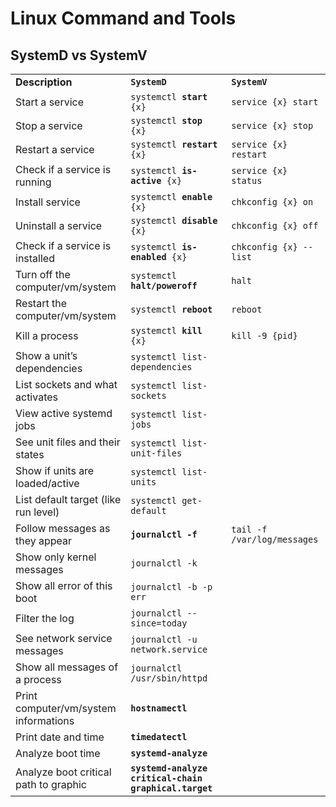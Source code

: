 # Linux Command and Tools

## SystemD vs SystemV

<table>
  <tr>
   <td><strong>Description</strong>
   </td>
   <td><strong><code>SystemD</code></strong>
   </td>
   <td><strong><code>SystemV</code></strong>
   </td>
  </tr>
  <tr>
   <td>Start a service
   </td>
   <td><code>systemctl <strong>start</strong> {x}</code>
   </td>
   <td><code>service {x} start</code>
   </td>
  </tr>
  <tr>
   <td>Stop a service
   </td>
   <td><code>systemctl <strong>stop</strong> {x}</code>
   </td>
   <td><code>service {x} stop</code>
   </td>
  </tr>
  <tr>
   <td>Restart a service
   </td>
   <td><code>systemctl <strong>restart</strong> {x}</code>
   </td>
   <td><code>service {x} restart</code>
   </td>
  </tr>
  <tr>
   <td>Check if a service is running
   </td>
   <td><code>systemctl <strong>is-active</strong> {x}</code>
   </td>
   <td><code>service {x} status</code>
   </td>
  </tr>
  <tr>
   <td>Install service
   </td>
   <td><code>systemctl <strong>enable</strong> {x}</code>
   </td>
   <td><code>chkconfig {x} on</code>
   </td>
  </tr>
  <tr>
   <td>Uninstall a service
   </td>
   <td><code>systemctl <strong>disable</strong> {x}</code>
   </td>
   <td><code>chkconfig {x} off</code>
   </td>
  </tr>
  <tr>
   <td>Check if a service is installed
   </td>
   <td><code>systemctl <strong>is-enabled</strong> {x}</code>
   </td>
   <td><code>chkconfig {x} --list</code>
   </td>
  </tr>
  <tr>
   <td>Turn off the computer/vm/system
   </td>
   <td><code>systemctl <strong>halt/poweroff</strong></code>
   </td>
   <td><code>halt</code>
   </td>
  </tr>
  <tr>
   <td>Restart the computer/vm/system
   </td>
   <td><code>systemctl <strong>reboot</strong></code>
   </td>
   <td><code>reboot</code>
   </td>
  </tr>
  <tr>
   <td>Kill a process
   </td>
   <td><code>systemctl <strong>kill</strong> {x}</code>
   </td>
   <td><code>kill -9 {pid}</code>
   </td>
  </tr>
  <tr>
   <td>Show a unit’s dependencies
   </td>
   <td><code>systemctl list-dependencies</code>
   </td>
   <td>
   </td>
  </tr>
  <tr>
   <td>List sockets and what activates
   </td>
   <td><code>systemctl list-sockets</code>
   </td>
   <td>
   </td>
  </tr>
  <tr>
   <td>View active systemd jobs
   </td>
   <td><code>systemctl list-jobs</code>
   </td>
   <td>
   </td>
  </tr>
  <tr>
   <td>See unit files and their states
   </td>
   <td><code>systemctl list-unit-files</code>
   </td>
   <td>
   </td>
  </tr>
  <tr>
   <td>Show if units are loaded/active
   </td>
   <td><code>systemctl list-units</code>
   </td>
   <td>
   </td>
  </tr>
  <tr>
   <td>List default target (like run level)
   </td>
   <td><code>systemctl get-default</code>
   </td>
   <td>
   </td>
  </tr>
  <tr>
   <td>Follow messages as they appear
   </td>
   <td><strong><code>journalctl -f</code></strong>
   </td>
   <td><code>tail -f /var/log/messages</code>
   </td>
  </tr>
  <tr>
   <td>Show only kernel messages
   </td>
   <td><code>journalctl -k</code>
   </td>
   <td>
   </td>
  </tr>
  <tr>
   <td>Show all error of this boot
   </td>
   <td><code>journalctl -b -p err</code>
   </td>
   <td>
   </td>
  </tr>
  <tr>
   <td>Filter the log
   </td>
   <td><code>journalctl --since=today</code>
   </td>
   <td>
   </td>
  </tr>
  <tr>
   <td>See network service messages
   </td>
   <td><code>journalctl -u network.service</code>
   </td>
   <td>
   </td>
  </tr>
  <tr>
   <td>Show all messages of a process
   </td>
   <td><code>journalctl /usr/sbin/httpd</code>
   </td>
   <td>
   </td>
  </tr>
  <tr>
   <td>Print computer/vm/system informations
   </td>
   <td><strong><code>hostnamectl</code></strong>
   </td>
   <td>
   </td>
  </tr>
  <tr>
   <td>Print date and time
   </td>
   <td><strong><code>timedatectl</code></strong>
   </td>
   <td>
   </td>
  </tr>
  <tr>
   <td>Analyze boot time
   </td>
   <td><strong><code>systemd-analyze</code></strong>
   </td>
   <td>
   </td>
  </tr>
  <tr>
   <td>Analyze boot critical path to graphic
   </td>
   <td><strong><code>systemd-analyze critical-chain graphical.target</code></strong>
   </td>
   <td>
   </td>
  </tr>
</table>
